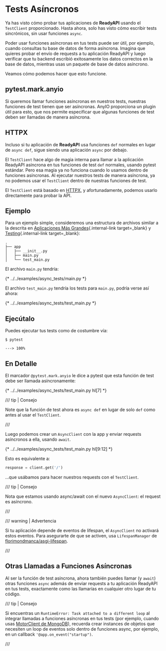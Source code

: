 # Tests Asíncronos

Ya has visto cómo probar tus aplicaciones de **ReadyAPI** usando el `TestClient` proporcionado. Hasta ahora, solo has visto cómo escribir tests sincrónicos, sin usar funciones `async`.

Poder usar funciones asíncronas en tus tests puede ser útil, por ejemplo, cuando consultas tu base de datos de forma asíncrona. Imagina que quieres probar el envío de requests a tu aplicación ReadyAPI y luego verificar que tu backend escribió exitosamente los datos correctos en la base de datos, mientras usas un paquete de base de datos asíncrono.

Veamos cómo podemos hacer que esto funcione.

## pytest.mark.anyio

Si queremos llamar funciones asíncronas en nuestros tests, nuestras funciones de test tienen que ser asíncronas. AnyIO proporciona un plugin útil para esto, que nos permite especificar que algunas funciones de test deben ser llamadas de manera asíncrona.

## HTTPX

Incluso si tu aplicación de **ReadyAPI** usa funciones `def` normales en lugar de `async def`, sigue siendo una aplicación `async` por debajo.

El `TestClient` hace algo de magia interna para llamar a la aplicación ReadyAPI asíncrona en tus funciones de test `def` normales, usando pytest estándar. Pero esa magia ya no funciona cuando lo usamos dentro de funciones asíncronas. Al ejecutar nuestros tests de manera asíncrona, ya no podemos usar el `TestClient` dentro de nuestras funciones de test.

El `TestClient` está basado en <a href="https://www.python-httpx.org" class="external-link" target="_blank">HTTPX</a>, y afortunadamente, podemos usarlo directamente para probar la API.

## Ejemplo

Para un ejemplo simple, consideremos una estructura de archivos similar a la descrita en [Aplicaciones Más Grandes](../tutorial/bigger-applications.md){.internal-link target=_blank} y [Testing](../tutorial/testing.md){.internal-link target=_blank}:

```
.
├── app
│   ├── __init__.py
│   ├── main.py
│   └── test_main.py
```

El archivo `main.py` tendría:

{* ../../examples/async_tests/main.py *}

El archivo `test_main.py` tendría los tests para `main.py`, podría verse así ahora:

{* ../../examples/async_tests/test_main.py *}

## Ejecútalo

Puedes ejecutar tus tests como de costumbre vía:

<div class="termy">

```console
$ pytest

---> 100%
```

</div>

## En Detalle

El marcador `@pytest.mark.anyio` le dice a pytest que esta función de test debe ser llamada asíncronamente:

{* ../../examples/async_tests/test_main.py hl[7] *}

/// tip | Consejo

Note que la función de test ahora es `async def` en lugar de solo `def` como antes al usar el `TestClient`.

///

Luego podemos crear un `AsyncClient` con la app y enviar requests asíncronos a ella, usando `await`.

{* ../../examples/async_tests/test_main.py hl[9:12] *}

Esto es equivalente a:

```Python
response = client.get('/')
```

...que usábamos para hacer nuestros requests con el `TestClient`.

/// tip | Consejo

Nota que estamos usando async/await con el nuevo `AsyncClient`: el request es asíncrono.

///

/// warning | Advertencia

Si tu aplicación depende de eventos de lifespan, el `AsyncClient` no activará estos eventos. Para asegurarte de que se activen, usa `LifespanManager` de <a href="https://github.com/florimondmanca/asgi-lifespan#usage" class="external-link" target="_blank">florimondmanca/asgi-lifespan</a>.

///

## Otras Llamadas a Funciones Asíncronas

Al ser la función de test asíncrona, ahora también puedes llamar (y `await`) otras funciones `async` además de enviar requests a tu aplicación ReadyAPI en tus tests, exactamente como las llamarías en cualquier otro lugar de tu código.

/// tip | Consejo

Si encuentras un `RuntimeError: Task attached to a different loop` al integrar llamadas a funciones asíncronas en tus tests (por ejemplo, cuando usas <a href="https://stackoverflow.com/questions/41584243/runtimeerror-task-attached-to-a-different-loop" class="external-link" target="_blank">MotorClient de MongoDB</a>), recuerda crear instances de objetos que necesiten un loop de eventos solo dentro de funciones async, por ejemplo, en un callback `'@app.on_event("startup")`.

///
